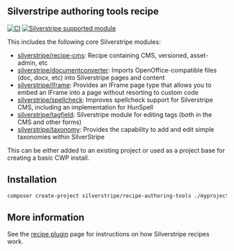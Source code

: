 ## Silverstripe authoring tools recipe

[![CI](https://github.com/silverstripe/recipe-authoring-tools/actions/workflows/ci.yml/badge.svg)](https://github.com/silverstripe/recipe-authoring-tools/actions/workflows/ci.yml)
[![Silverstripe supported module](https://img.shields.io/badge/silverstripe-supported-0071C4.svg)](https://www.silverstripe.org/software/addons/silverstripe-commercially-supported-module-list/)

This includes the following core Silverstripe modules:

 * [silverstripe/recipe-cms](https://github.com/silverstripe/recipe-cms): Recipe containing CMS, versioned, asset-admin, etc
 * [silverstripe/documentconverter](https://github.com/silverstripe/silverstripe-documentconverter): Imports
   OpenOffice-compatible files (doc, docx, etc) into Silverstripe pages and content
 * [silverstripe/iframe](https://github.com/silverstripe/silverstripe-iframe): Provides an IFrame page type that allows
   you to embed an IFrame into a page without resorting to custom code
 * [silverstripe/spellcheck](https://github.com/silverstripe/silverstripe-spellcheck): Improves spellcheck support for
   Silverstripe CMS, including an implementation for HunSpell
 * [silverstripe/tagfield](https://github.com/silverstripe/silverstripe-tagfield): Silverstripe module for editing tags
   (both in the CMS and other forms)
 * [silverstripe/taxonomy](https://github.com/silverstripe/silverstripe-taxonomy): Provides the capability to add and
   edit simple taxonomies within SilverStripe

This can be either added to an existing project or used as a project base for creating a basic CWP install.

## Installation

```sh
composer create-project silverstripe/recipe-authoring-tools ./myproject
```

## More information

See the [recipe plugin](https://github.com/silverstripe/recipe-plugin) page for instructions on how
Silverstripe recipes work.
